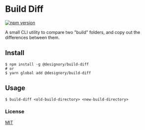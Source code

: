 # Build Diff

[![npm version](https://badge.fury.io/js/%40designory%2Fbuild-diff.svg)](https://badge.fury.io/js/%40designory%2Fbuild-diff)

A small CLI utility to compare two "build" folders, and copy out the differences between them.

## Install

```
$ npm install -g @designory/build-diff
# or
$ yarn global add @designory/build-diff
```

## Usage

```
$ build-diff <old-build-directory> <new-build-directory>
```

### License

[MIT](./LICENSE)
